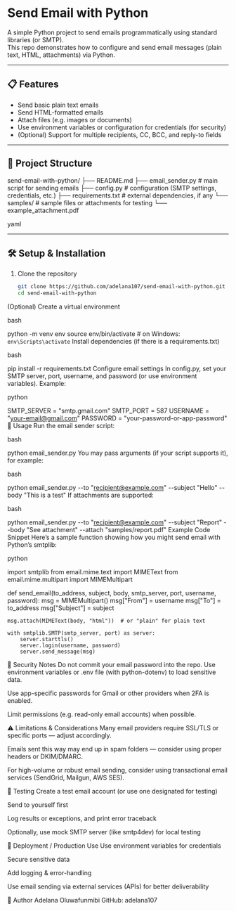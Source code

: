 # Send Email with Python

A simple Python project to send emails programmatically using standard libraries (or SMTP).  
This repo demonstrates how to configure and send email messages (plain text, HTML, attachments) via Python.

---

## 📋 Features

- Send basic plain text emails  
- Send HTML-formatted emails  
- Attach files (e.g. images or documents)  
- Use environment variables or configuration for credentials (for security)  
- (Optional) Support for multiple recipients, CC, BCC, and reply-to fields  

---

## 🧱 Project Structure

send-email-with-python/
├── README.md
├── email_sender.py # main script for sending emails
├── config.py # configuration (SMTP settings, credentials, etc.)
├── requirements.txt # external dependencies, if any
└── samples/ # sample files or attachments for testing
└── example_attachment.pdf

yaml

---

## 🛠️ Setup & Installation

1. Clone the repository  
   ```bash
   git clone https://github.com/adelana107/send-email-with-python.git
   cd send-email-with-python
(Optional) Create a virtual environment

bash

python -m venv env
source env/bin/activate     # on Windows: `env\Scripts\activate`
Install dependencies (if there is a requirements.txt)

bash

pip install -r requirements.txt
Configure email settings
In config.py, set your SMTP server, port, username, and password (or use environment variables).
Example:

python

SMTP_SERVER = "smtp.gmail.com"
SMTP_PORT = 587
USERNAME = "your-email@gmail.com"
PASSWORD = "your-password-or-app-password"
🚀 Usage
Run the email sender script:

bash

python email_sender.py
You may pass arguments (if your script supports it), for example:

bash

python email_sender.py --to "recipient@example.com" --subject "Hello" --body "This is a test"
If attachments are supported:

bash

python email_sender.py --to "recipient@example.com" --subject "Report" --body "See attachment" --attach "samples/report.pdf"
 Example Code Snippet
Here’s a sample function showing how you might send email with Python’s smtplib:

python

import smtplib
from email.mime.text import MIMEText
from email.mime.multipart import MIMEMultipart

def send_email(to_address, subject, body, smtp_server, port, username, password):
    msg = MIMEMultipart()
    msg["From"] = username
    msg["To"] = to_address
    msg["Subject"] = subject

    msg.attach(MIMEText(body, "html"))  # or "plain" for plain text

    with smtplib.SMTP(smtp_server, port) as server:
        server.starttls()
        server.login(username, password)
        server.send_message(msg)
🔐 Security Notes
Do not commit your email password into the repo. Use environment variables or .env file (with python-dotenv) to load sensitive data.

Use app-specific passwords for Gmail or other providers when 2FA is enabled.

Limit permissions (e.g. read-only email accounts) when possible.

⚠️ Limitations & Considerations
Many email providers require SSL/TLS or specific ports — adjust accordingly.

Emails sent this way may end up in spam folders — consider using proper headers or DKIM/DMARC.

For high-volume or robust email sending, consider using transactional email services (SendGrid, Mailgun, AWS SES).

🧪 Testing
Create a test email account (or use one designated for testing)

Send to yourself first

Log results or exceptions, and print error traceback

Optionally, use mock SMTP server (like smtp4dev) for local testing

🧳 Deployment / Production Use
Use environment variables for credentials

Secure sensitive data

Add logging & error-handling

Use email sending via external services (APIs) for better deliverability

👤 Author
Adelana Oluwafunmibi
GitHub: adelana107

